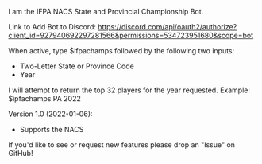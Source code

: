 I am the IFPA NACS State and Provincial Championship Bot.

Link to Add Bot to Discord: https://discord.com/api/oauth2/authorize?client_id=927940692297281566&permissions=534723951680&scope=bot

When active, type $ifpachamps followed by the following two inputs:

* Two-Letter State or Province Code
* Year

I will attempt to return the top 32 players for the year requested.
Example: $ipfachamps PA 2022

Version 1.0 (2022-01-06):
* Supports the NACS

If you'd like to see or request new features please drop an "Issue" on GitHub!